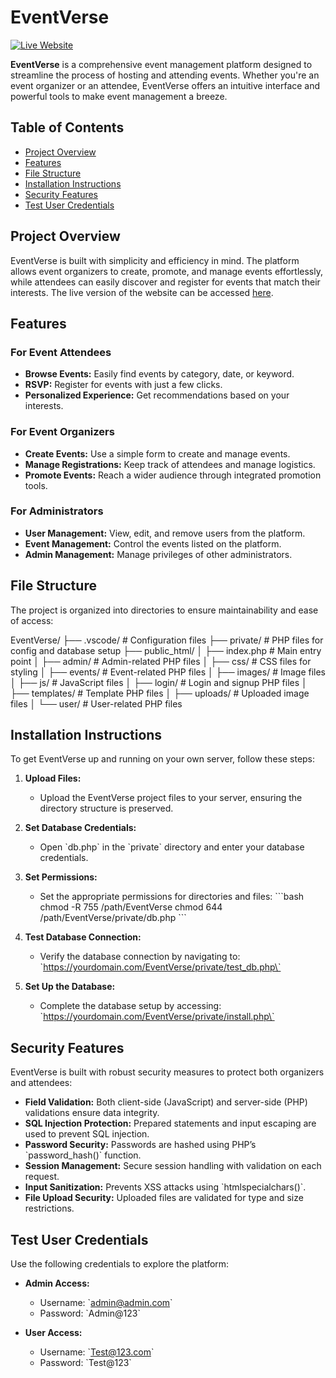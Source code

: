 # EventVerse

[![Live Website](https://img.shields.io/badge/Live%20Website-View%20Now-brightgreen)](https://comp3340.khan2g1.myweb.cs.uwindsor.ca/EventVersee/public_html/)

**EventVerse** is a comprehensive event management platform designed to streamline the process of hosting and attending events. Whether you're an event organizer or an attendee, EventVerse offers an intuitive interface and powerful tools to make event management a breeze.

## Table of Contents

- [Project Overview](#project-overview)
- [Features](#features)
- [File Structure](#file-structure)
- [Installation Instructions](#installation-instructions)
- [Security Features](#security-features)
- [Test User Credentials](#test-user-credentials)

## Project Overview

EventVerse is built with simplicity and efficiency in mind. The platform allows event organizers to create, promote, and manage events effortlessly, while attendees can easily discover and register for events that match their interests. The live version of the website can be accessed [here](https://comp3340.khan2g1.myweb.cs.uwindsor.ca/EventVersee/public_html/).

## Features

### For Event Attendees
- **Browse Events:** Easily find events by category, date, or keyword.
- **RSVP:** Register for events with just a few clicks.
- **Personalized Experience:** Get recommendations based on your interests.

### For Event Organizers
- **Create Events:** Use a simple form to create and manage events.
- **Manage Registrations:** Keep track of attendees and manage logistics.
- **Promote Events:** Reach a wider audience through integrated promotion tools.

### For Administrators
- **User Management:** View, edit, and remove users from the platform.
- **Event Management:** Control the events listed on the platform.
- **Admin Management:** Manage privileges of other administrators.

## File Structure

The project is organized into directories to ensure maintainability and ease of access:


EventVerse/
├── .vscode/                  # Configuration files
├── private/                  # PHP files for config and database setup
├── public_html/
│   ├── index.php             # Main entry point
│   ├── admin/                # Admin-related PHP files
│   ├── css/                  # CSS files for styling
│   ├── events/               # Event-related PHP files
│   ├── images/               # Image files
│   ├── js/                   # JavaScript files
│   ├── login/                # Login and signup PHP files
│   ├── templates/            # Template PHP files
│   ├── uploads/              # Uploaded image files
│   └── user/                 # User-related PHP files


## Installation Instructions

To get EventVerse up and running on your own server, follow these steps:

1. **Upload Files:**
   - Upload the EventVerse project files to your server, ensuring the directory structure is preserved.

2. **Set Database Credentials:**
   - Open \`db.php\` in the \`private\` directory and enter your database credentials.

3. **Set Permissions:**
   - Set the appropriate permissions for directories and files:
     \`\`\`bash
     chmod -R 755 /path/EventVerse
     chmod 644 /path/EventVerse/private/db.php
     \`\`\`

4. **Test Database Connection:**
   - Verify the database connection by navigating to:
     \`https://yourdomain.com/EventVerse/private/test_db.php\`

5. **Set Up the Database:**
   - Complete the database setup by accessing:
     \`https://yourdomain.com/EventVerse/private/install.php\`

## Security Features

EventVerse is built with robust security measures to protect both organizers and attendees:

- **Field Validation:** Both client-side (JavaScript) and server-side (PHP) validations ensure data integrity.
- **SQL Injection Protection:** Prepared statements and input escaping are used to prevent SQL injection.
- **Password Security:** Passwords are hashed using PHP’s \`password_hash()\` function.
- **Session Management:** Secure session handling with validation on each request.
- **Input Sanitization:** Prevents XSS attacks using \`htmlspecialchars()\`.
- **File Upload Security:** Uploaded files are validated for type and size restrictions.

## Test User Credentials

Use the following credentials to explore the platform:

- **Admin Access:**
  - Username: \`admin@admin.com\`
  - Password: \`Admin@123\`

- **User Access:**
  - Username: \`Test@123.com\`
  - Password: \`Test@123\`
